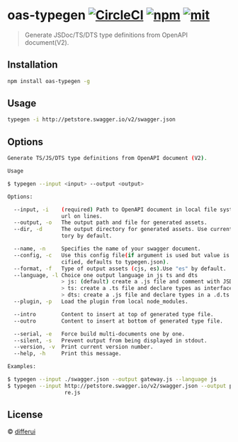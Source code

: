 oas-typegen [![CircleCI](https://img.shields.io/circleci/project/github/differui/oas-typegen/master.svg?style=flat-square)](https://circleci.com/gh/differui/oas-typegen) [![npm](https://img.shields.io/npm/v/oas-typegen.svg?style=flat-square)](https://www.npmjs.com/package/json-schema-to-typescript) [![mit](https://img.shields.io/npm/l/json-schema-to-typescript.svg?style=flat-square)](https://opensource.org/licenses/MIT)
=====

> Generate JSDoc/TS/DTS type definitions from OpenAPI document(V2).

## Installation

```bash
npm install oas-typegen -g
```

## Usage

```bash
typegen -i http://petstore.swagger.io/v2/swagger.json
```

## Options

```bash
Generate TS/JS/DTS type definitions from OpenAPI document (V2).

Usage

$ typegen --input <input> --output <output>

Options:

  --input, -i    (required) Path to OpenAPI document in local file system or
                 url on lines.
  --output, -o   The output path and file for generated assets.
  --dir, -d      The output directory for generated assets. Use current dire-
                 tory by default.

  --name, -n     Specifies the name of your swagger document.
  --config, -c   Use this config file(if argument is used but value is unspe-
                 cified, defaults to typegen.json).
  --format, -f   Type of output assets (cjs, es).Use "es" by default.
  --language, -l Choice one output language in js ts and dts
                 > js: (default) create a .js file and comment with JSDoc
                 > ts: create a .ts file and declare types as interfaces
                 > dts: create a .js file and declare types in a .d.ts
  --plugin, -p   Load the plugin from local node_modules.

  --intro        Content to insert at top of generated type file.
  --outro        Content to insert at bottom of generated type file.

  --serial, -e   Force build multi-documents one by one.
  --silent, -s   Prevent output from being displayed in stdout.
  --version, -v  Print current version number.
  --help, -h     Print this message.

Examples:

$ typegen --input ./swagger.json --output gateway.js --language js
$ typegen --input http://petstore.swagger.io/v2/swagger.json --output petsto-
                  re.js
```

## License

&copy; [differui](mailto:differui@gmail.com)
